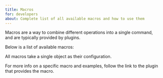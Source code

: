 ```yaml
---
title: Macros
for: developers
about: Complete list of all available macros and how to use them
---
```


Macros are a way to combine different operations into a single command,
and are typically provided by plugins.

Below is a list of available macros:

<ReadMore list />

<Note>All macros take a single object as their configuration. </Note>

<Tip>

For more info on a specific macro and examples, follow the link to the plugin that provides the macro.

</Tip>


